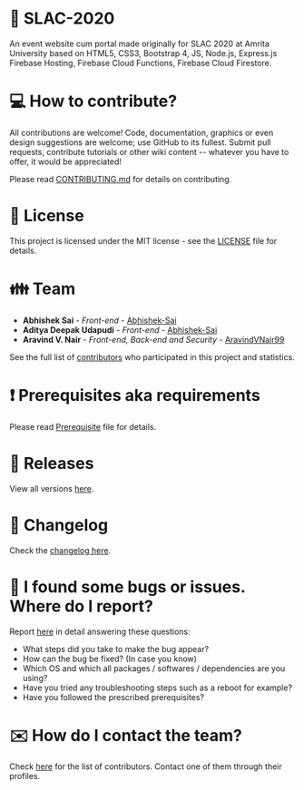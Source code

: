 # :office: SLAC-2020

An event website cum portal made originally for SLAC 2020 at Amrita University based on HTML5, CSS3, Bootstrap 4, JS, Node.js, Express.js Firebase Hosting, Firebase Cloud Functions, Firebase Cloud Firestore.

# :computer: How to contribute?

All contributions are welcome! Code, documentation, graphics or even design suggestions are welcome; use GitHub to its fullest. Submit pull requests, contribute tutorials or other wiki content -- whatever you have to offer, it would be appreciated!

Please read [CONTRIBUTING.md](https://github.com/aravindvnair99/SLAC-2020/blob/master/CONTRIBUTING.md) for details on contributing.

# :scroll: License

This project is licensed under the MIT license - see the [LICENSE](LICENSE) file for details.

# :family: Team

* **Abhishek Sai** - *Front-end* - [Abhishek-Sai](https://github.com/Abhishek-Sai)
* **Aditya Deepak Udapudi** - *Front-end* - [Abhishek-Sai](https://github.com/adityadu-18)
* **Aravind V. Nair** - *Front-end, Back-end and Security* - [AravindVNair99](https://github.com/aravindvnair99)

See the full list of [contributors](https://github.com/aravindvnair99/SLAC-2020/graphs/contributors) who participated in this project and statistics.

# :heavy_exclamation_mark: Prerequisites aka requirements

Please read [Prerequisite](Prerequisite.md) file for details.

# :bookmark: Releases

View all versions [here](https://github.com/aravindvnair99/SLAC-2020/releases).

# :scroll: Changelog

Check the [changelog here](https://github.com/aravindvnair99/SLAC-2020/commits/master).

# :memo: I found some bugs or issues. Where do I report?

Report [here](https://github.com/aravindvnair99/SLAC-2020/issues/new/choose) in detail answering these questions:

* What steps did you take to make the bug appear?
* How can the bug be fixed? (In case you know)
* Which OS and which all packages / softwares / dependencies are you using?
* Have you tried any troubleshooting steps such as a reboot for example?
* Have you followed the prescribed prerequisites?

# :envelope: How do I contact the team?

Check [here](https://github.com/aravindvnair99/SLAC-2020/graphs/contributors) for the list of contributors. Contact one of them through their profiles.
